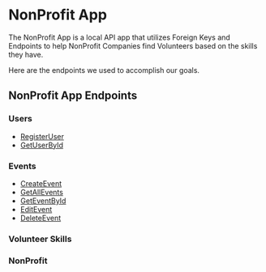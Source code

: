 # NonProfit App

The NonProfit App is a local API app that utilizes Foreign Keys and Endpoints to help NonProfit Companies find Volunteers based on the skills they have.

Here are the endpoints we used to accomplish our goals.


## NonProfit App Endpoints

### Users
- [RegisterUser](./Endpoints/User/RegisterUser.md)
- [GetUserById](./Endpoints/User/GetUserById.md)

### Events
- [CreateEvent](./Endpoints/Event/CreateEvent.md)
- [GetAllEvents](./Endpoints/Event/GetAllEvents.md)
- [GetEventById](./Endpoints/Event/GetEventById.md)
- [EditEvent](./Endpoints/Event/EditEvent.md)
- [DeleteEvent](./Endpoints/Event/DeleteEvent.md)

### Volunteer Skills



### NonProfit